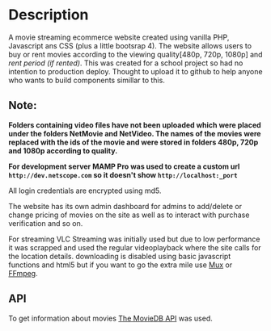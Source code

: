 # Description
A movie streaming ecommerce website created using vanilla PHP, Javascript ans CSS (plus a little bootsrap 4). The website allows users to buy or rent movies according to the viewing quality[480p, 720p, 1080p] and _rent period (if rented)_. This was created for a school project so had no intention to production deploy. Thought to upload it to github to help anyone who wants to build components simillar to this.

## Note:

**Folders containing video files have not been uploaded which were placed under the folders NetMovie and NetVideo. The names of the movies were replaced with the ids of the movie and were stored in folders 480p, 720p and 1080p according to quality.**

**For development server MAMP Pro was used to create a custom url `http://dev.netscope.com` so it doesn't show `http://localhost:_port`**

All login credentials are encrypted using md5. 

The website has its own admin dashboard for admins to add/delete or change pricing of movies on the site as well as to interact with purchase verification and so on.

For streaming VLC Streaming was initially used but due to low performance it was scrapped and used the regular videoplayback where the site calls for the location details. downloading is disabled using basic javascript functions and html5 but if you want to go the extra mile use [Mux](https://mux.com/for/php/) or [FFmpeg](https://ffmpeg.org/).

## API

To get information about movies [The MovieDB API](https://www.themoviedb.org/documentation/api) was used.

